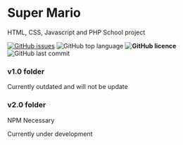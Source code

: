 # Super Mario
HTML, CSS, Javascript and PHP School project

[![GitHub issues](https://img.shields.io/github/issues/ItzDavi/JS-Super-Mario)](https://github.com/ItzDavi/JS-Super-Mario/issues) ![GitHub top language](https://img.shields.io/github/languages/top/ItzDavi/JS-Super-Mario) **![GitHub licence](https://img.shields.io/github/license/ItzDavi/JS-Super-Mario)** ![GitHub last commit](https://img.shields.io/github/last-commit/ItzDavi/JS-Super-Mario)

### v1.0 folder


Currently outdated and will not be update


### v2.0 folder


NPM Necessary


Currently under development
